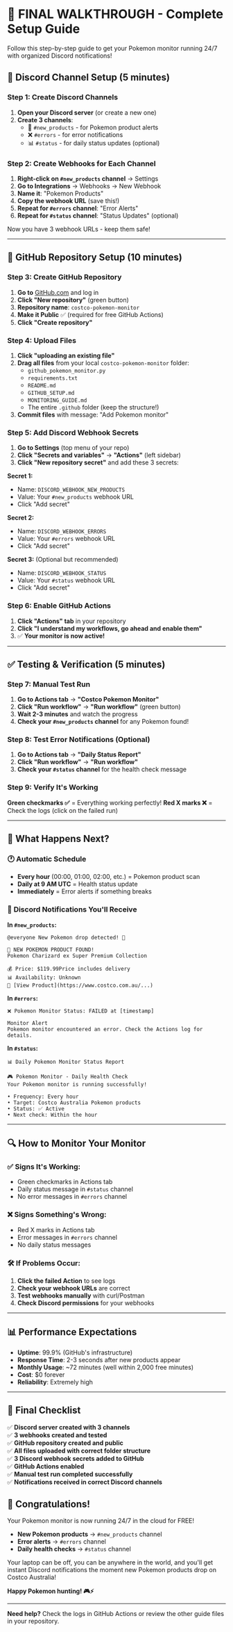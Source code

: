 # 🎯 FINAL WALKTHROUGH - Complete Setup Guide

Follow this step-by-step guide to get your Pokemon monitor running 24/7 with organized Discord notifications!

## 🔔 **Discord Channel Setup (5 minutes)**

### Step 1: Create Discord Channels
1. **Open your Discord server** (or create a new one)
2. **Create 3 channels**:
   - 📱 `#new_products` - for Pokemon product alerts
   - ❌ `#errors` - for error notifications  
   - 📊 `#status` - for daily status updates (optional)

### Step 2: Create Webhooks for Each Channel
1. **Right-click on `#new_products` channel** → Settings
2. **Go to Integrations** → Webhooks → New Webhook
3. **Name it**: "Pokemon Products"
4. **Copy the webhook URL** (save this!)
5. **Repeat for `#errors` channel**: "Error Alerts" 
6. **Repeat for `#status` channel**: "Status Updates" (optional)

Now you have 3 webhook URLs - keep them safe!

---

## 🚀 **GitHub Repository Setup (10 minutes)**

### Step 3: Create GitHub Repository
1. **Go to** [GitHub.com](https://github.com) and log in
2. **Click "New repository"** (green button)
3. **Repository name**: `costco-pokemon-monitor`
4. **Make it Public** ✅ (required for free GitHub Actions)
5. **Click "Create repository"**

### Step 4: Upload Files
1. **Click "uploading an existing file"** 
2. **Drag all files** from your local `costco-pokemon-monitor` folder:
   - `github_pokemon_monitor.py`
   - `requirements.txt` 
   - `README.md`
   - `GITHUB_SETUP.md`
   - `MONITORING_GUIDE.md`
   - The entire `.github` folder (keep the structure!)
3. **Commit files** with message: "Add Pokemon monitor"

### Step 5: Add Discord Webhook Secrets
1. **Go to Settings** (top menu of your repo)
2. **Click "Secrets and variables"** → **"Actions"** (left sidebar)
3. **Click "New repository secret"** and add these 3 secrets:

**Secret 1:**
- Name: `DISCORD_WEBHOOK_NEW_PRODUCTS`
- Value: Your `#new_products` webhook URL
- Click "Add secret"

**Secret 2:**  
- Name: `DISCORD_WEBHOOK_ERRORS`
- Value: Your `#errors` webhook URL
- Click "Add secret"

**Secret 3:** (Optional but recommended)
- Name: `DISCORD_WEBHOOK_STATUS` 
- Value: Your `#status` webhook URL
- Click "Add secret"

### Step 6: Enable GitHub Actions
1. **Click "Actions" tab** in your repository
2. **Click "I understand my workflows, go ahead and enable them"**
3. ✅ **Your monitor is now active!**

---

## ✅ **Testing & Verification (5 minutes)**

### Step 7: Manual Test Run
1. **Go to Actions tab** → **"Costco Pokemon Monitor"**
2. **Click "Run workflow"** → **"Run workflow"** (green button)
3. **Wait 2-3 minutes** and watch the progress
4. **Check your `#new_products` channel** for any Pokemon found!

### Step 8: Test Error Notifications (Optional)
1. **Go to Actions tab** → **"Daily Status Report"**
2. **Click "Run workflow"** → **"Run workflow"**
3. **Check your `#status` channel** for the health check message

### Step 9: Verify It's Working
**Green checkmarks ✅** = Everything working perfectly!
**Red X marks ❌** = Check the logs (click on the failed run)

---

## 🎉 **What Happens Next?**

### 🕐 **Automatic Schedule**
- **Every hour** (00:00, 01:00, 02:00, etc.) = Pokemon product scan
- **Daily at 9 AM UTC** = Health status update
- **Immediately** = Error alerts if something breaks

### 📱 **Discord Notifications You'll Receive**

**In `#new_products`:**
```
@everyone New Pokemon drop detected! 🚨

🎉 NEW POKEMON PRODUCT FOUND!
Pokemon Charizard ex Super Premium Collection

💰 Price: $119.99Price includes delivery
📊 Availability: Unknown  
🔗 [View Product](https://www.costco.com.au/...)
```

**In `#errors`:**
```
❌ Pokemon Monitor Status: FAILED at [timestamp]

Monitor Alert
Pokemon monitor encountered an error. Check the Actions log for details.
```

**In `#status`:**
```
📊 Daily Pokemon Monitor Status Report

🎮 Pokemon Monitor - Daily Health Check
Your Pokemon monitor is running successfully!

• Frequency: Every hour
• Target: Costco Australia Pokemon products  
• Status: ✅ Active
• Next check: Within the hour
```

---

## 🔍 **How to Monitor Your Monitor**

### ✅ **Signs It's Working:**
- Green checkmarks in Actions tab
- Daily status message in `#status` channel
- No error messages in `#errors` channel

### ❌ **Signs Something's Wrong:**
- Red X marks in Actions tab
- Error messages in `#errors` channel
- No daily status messages

### 🛠️ **If Problems Occur:**
1. **Click the failed Action** to see logs
2. **Check your webhook URLs** are correct
3. **Test webhooks manually** with curl/Postman
4. **Check Discord permissions** for your webhooks

---

## 📊 **Performance Expectations**

- **Uptime**: 99.9% (GitHub's infrastructure)
- **Response Time**: 2-3 seconds after new products appear
- **Monthly Usage**: ~72 minutes (well within 2,000 free minutes)
- **Cost**: $0 forever
- **Reliability**: Extremely high

---

## 🎯 **Final Checklist**

✅ **Discord server created with 3 channels**  
✅ **3 webhooks created and tested**  
✅ **GitHub repository created and public**  
✅ **All files uploaded with correct folder structure**  
✅ **3 Discord webhook secrets added to GitHub**  
✅ **GitHub Actions enabled**  
✅ **Manual test run completed successfully**  
✅ **Notifications received in correct Discord channels**

## 🎉 **Congratulations!**

Your Pokemon monitor is now running 24/7 in the cloud for FREE! 

- **New Pokemon products** → `#new_products` channel
- **Error alerts** → `#errors` channel  
- **Daily health checks** → `#status` channel

Your laptop can be off, you can be anywhere in the world, and you'll get instant Discord notifications the moment new Pokemon products drop on Costco Australia!

**Happy Pokemon hunting! 🎮⚡**

---

**Need help?** Check the logs in GitHub Actions or review the other guide files in your repository.
